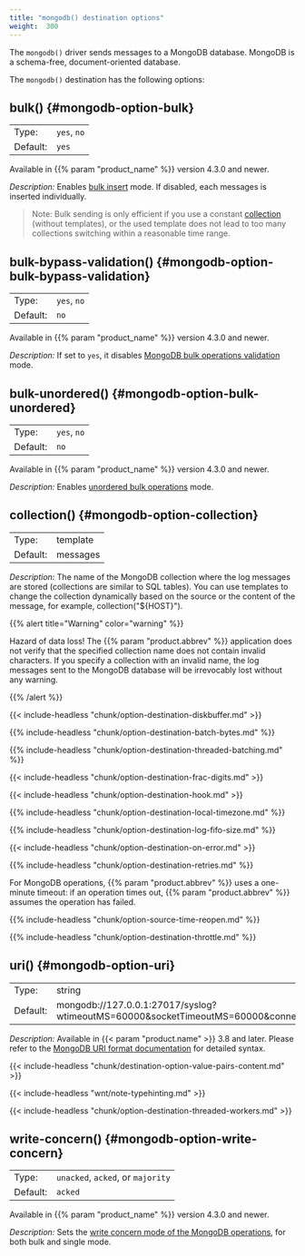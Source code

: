 ```yaml
---
title: "mongodb() destination options"
weight:  300
---
```

<!-- DISCLAIMER: This file is based on the syslog-ng Open Source Edition documentation https://github.com/balabit/syslog-ng-ose-guides/commit/2f4a52ee61d1ea9ad27cb4f3168b95408fddfdf2 and is used under the terms of The syslog-ng Open Source Edition Documentation License. The file has been modified by Axoflow. -->

The `mongodb()` driver sends messages to a MongoDB database. MongoDB is a schema-free, document-oriented database.

The `mongodb()` destination has the following options:

## bulk() {#mongodb-option-bulk}

|          |         |
| -------- | ------- |
| Type:    | `yes`, `no` |
| Default: | `yes`  |

Available in {{% param "product_name" %}} version 4.3.0 and newer.

*Description:* Enables [bulk insert](https://mongoc.org/libmongoc/current/mongoc_bulk_operation_insert.html) mode. If disabled, each messages is inserted individually.

> Note: Bulk sending is only efficient if you use a constant [collection](#mongodb-option-collection) (without templates), or the used template does not lead to too many collections switching within a reasonable time range.

## bulk-bypass-validation() {#mongodb-option-bulk-bypass-validation}

|          |         |
| -------- | ------- |
| Type:    | `yes`, `no` |
| Default: | `no`  |

Available in {{% param "product_name" %}} version 4.3.0 and newer.

*Description:* If set to `yes`, it disables [MongoDB bulk operations validation](http://mongoc.org/libmongoc/1.23.3/bulk.html#bulk-operation-bypassing-document-validation) mode.

## bulk-unordered() {#mongodb-option-bulk-unordered}

|          |         |
| -------- | ------- |
| Type:    | `yes`, `no` |
| Default: | `no`  |

Available in {{% param "product_name" %}} version 4.3.0 and newer.

*Description:* Enables [unordered bulk operations](http://mongoc.org/libmongoc/1.23.3/bulk.html) mode.

## collection() {#mongodb-option-collection}

|          |          |
| -------- | -------- |
| Type:    | template |
| Default: | messages |

*Description:* The name of the MongoDB collection where the log messages are stored (collections are similar to SQL tables). You can use templates to change the collection dynamically based on the source or the content of the message, for example, collection("${HOST}").

{{% alert title="Warning" color="warning" %}}

Hazard of data loss! The {{% param "product.abbrev" %}} application does not verify that the specified collection name does not contain invalid characters. If you specify a collection with an invalid name, the log messages sent to the MongoDB database will be irrevocably lost without any warning.

{{% /alert %}}


{{< include-headless "chunk/option-destination-diskbuffer.md" >}}

{{% include-headless "chunk/option-destination-batch-bytes.md" %}}

{{% include-headless "chunk/option-destination-threaded-batching.md" %}}

{{< include-headless "chunk/option-destination-frac-digits.md" >}}

{{< include-headless "chunk/option-destination-hook.md" >}}

{{% include-headless "chunk/option-destination-local-timezone.md" %}}

{{% include-headless "chunk/option-destination-log-fifo-size.md" %}}

{{< include-headless "chunk/option-destination-on-error.md" >}}


{{% include-headless "chunk/option-destination-retries.md" %}}

For MongoDB operations, {{% param "product.abbrev" %}} uses a one-minute timeout: if an operation times out, {{% param "product.abbrev" %}} assumes the operation has failed.


{{% include-headless "chunk/option-source-time-reopen.md" %}}

{{% include-headless "chunk/option-destination-throttle.md" %}}


## uri() {#mongodb-option-uri}

|          |                                                                                                  |
| -------- | ------------------------------------------------------------------------------------------------ |
| Type:    | string                                                                                           |
| Default: | mongodb://127.0.0.1:27017/syslog?wtimeoutMS=60000\&socketTimeoutMS=60000\&connectTimeoutMS=60000 |

*Description:* Available in {{< param "product.name" >}} 3.8 and later. Please refer to the [MongoDB URI format documentation](https://docs.mongodb.com/manual/reference/connection-string/) for detailed syntax.


{{< include-headless "chunk/destination-option-value-pairs-content.md" >}}

{{< include-headless "wnt/note-typehinting.md" >}}

{{< include-headless "chunk/option-destination-threaded-workers.md" >}}

## write-concern() {#mongodb-option-write-concern}

|          |         |
| -------- | ------- |
| Type:    | `unacked`, `acked`, or `majority` |
| Default: | `acked`  |

Available in {{% param "product_name" %}} version 4.3.0 and newer.

*Description:* Sets the [write concern mode of the MongoDB operations](http://mongoc.org/libmongoc/1.23.3/bulk.html#bulk-operation-write-concerns), for both bulk and single mode.
